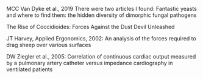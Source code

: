 MCC Van Dyke et al., 2019
There were two articles I found:
Fantastic yeasts and where to find them: the hidden diversity of dimorphic fungal pathogens
 
The Rise of Coccidioides: Forces Against the Dust Devil Unleashed

JT Harvey, Applied Ergonomics, 2002:
An analysis of the forces required to drag sheep over various surfaces

DW Ziegler et al., 2005:
Correlation of continuous cardiac output measured by a pulmonary artery catheter versus impedance cardiography in ventilated patients
